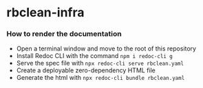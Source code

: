 # rbclean-infra

### How to render the documentation

- Open a terminal window and move to the root of this repository
- Install Redoc CLI with the command `npm i redoc-cli g`
- Serve the spec file with `npx redoc-cli serve rbclean.yaml`
- Create a deployable zero-dependency HTML file
- Generate the html with `npx redoc-cli bundle rbclean.yaml`